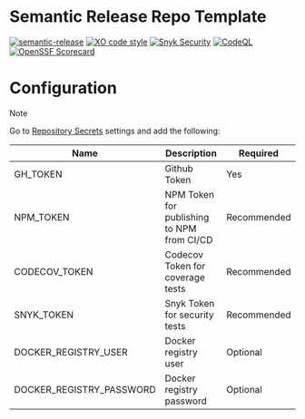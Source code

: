 # Semantic Release Repo Template
[![semantic-release](https://img.shields.io/badge/%20%20%F0%9F%93%A6%F0%9F%9A%80-semantic--release-e10079.svg)](https://github.com/semantic-release/semantic-release)
[![XO code style](https://shields.io/badge/code_style-5ed9c7?logo=xo&labelColor=gray)](https://github.com/xojs/xo)
[![Snyk Security](../../actions/workflows/snyk-security.yml/badge.svg)](../../actions/workflows/snyk-security.yml)
[![CodeQL](../../actions/workflows/codeql.yml/badge.svg)](../../actions/workflows/codeql.yml)
[![OpenSSF Scorecard](https://api.securityscorecards.dev/projects/github.com/tomerh2001/semantic-release-repo-template/badge)](https://securityscorecards.dev/viewer/?uri=github.com/tomerh2001/semantic-release-repo-template)

# Configuration
> [!NOTE]
> Go to [Repository Secrets](../../settings/secrets/actions) settings and add the following:

| Name                      | Description                                | Required |
| ------------------------- | ------------------------------------------ | -------- |
| GH_TOKEN                  | Github Token                               | Yes      |
| NPM_TOKEN                 | NPM Token for publishing to NPM from CI/CD | Recommended |
| CODECOV_TOKEN             | Codecov Token for coverage tests | Recommended |
| SNYK_TOKEN                | Snyk Token for security tests    | Recommended |
| DOCKER_REGISTRY_USER      | Docker registry user             | Optional    |
| DOCKER_REGISTRY_PASSWORD  | Docker registry password         | Optional
